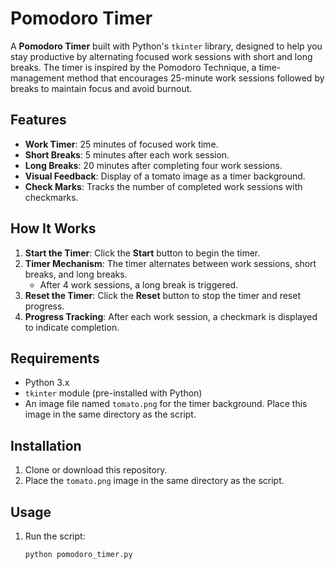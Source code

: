 # Pomodoro Timer

A **Pomodoro Timer** built with Python's `tkinter` library, designed to help you stay productive by alternating focused work sessions with short and long breaks. The timer is inspired by the Pomodoro Technique, a time-management method that encourages 25-minute work sessions followed by breaks to maintain focus and avoid burnout.

## Features

- **Work Timer**: 25 minutes of focused work time.
- **Short Breaks**: 5 minutes after each work session.
- **Long Breaks**: 20 minutes after completing four work sessions.
- **Visual Feedback**: Display of a tomato image as a timer background.
- **Check Marks**: Tracks the number of completed work sessions with checkmarks.

## How It Works

1. **Start the Timer**: Click the **Start** button to begin the timer.
2. **Timer Mechanism**: The timer alternates between work sessions, short breaks, and long breaks.
   - After 4 work sessions, a long break is triggered.
3. **Reset the Timer**: Click the **Reset** button to stop the timer and reset progress.
4. **Progress Tracking**: After each work session, a checkmark is displayed to indicate completion.

## Requirements

- Python 3.x
- `tkinter` module (pre-installed with Python)
- An image file named `tomato.png` for the timer background. Place this image in the same directory as the script.

## Installation

1. Clone or download this repository.
2. Place the `tomato.png` image in the same directory as the script.

## Usage

1. Run the script:
   ```bash
   python pomodoro_timer.py

